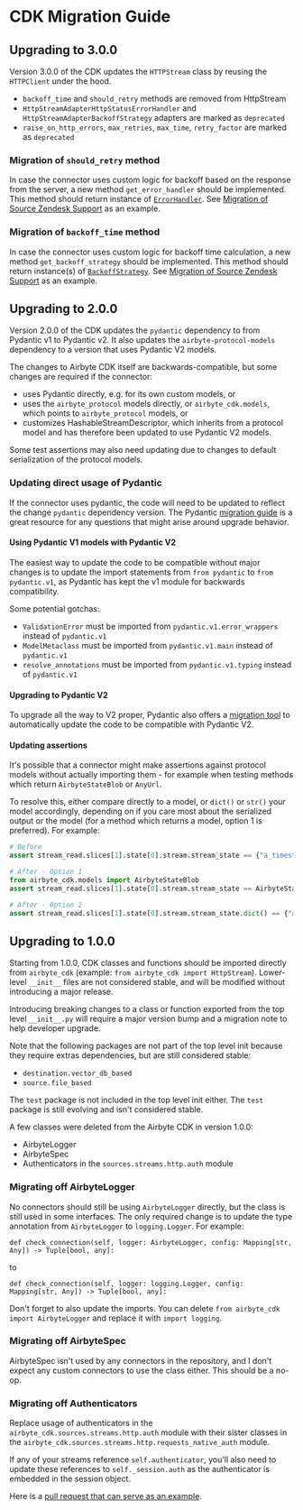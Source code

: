 # CDK Migration Guide

## Upgrading to 3.0.0
Version 3.0.0 of the CDK updates the `HTTPStream` class by reusing the `HTTPClient` under the hood.

- `backoff_time` and `should_retry` methods are removed from HttpStream
- `HttpStreamAdapterHttpStatusErrorHandler` and `HttpStreamAdapterBackoffStrategy` adapters are marked as `deprecated`
- `raise_on_http_errors`, `max_retries`, `max_time`, `retry_factor` are marked as `deprecated`

### Migration of `should_retry` method
In case the connector uses custom logic for backoff based on the response from the server, a new method `get_error_handler` should be implemented.
This method should return instance of [`ErrorHandler`](https://github.com/airbytehq/airbyte/blob/master/airbyte-cdk/python/airbyte_cdk/sources/streams/http/error_handlers/error_handler.py).
See [Migration of Source Zendesk Support](https://github.com/airbytehq/airbyte/pull/41032/commits/4d3a247f36b9826dcea4b98d30fc19802b03d014) as an example.

### Migration of `backoff_time` method
In case the connector uses custom logic for backoff time calculation, a new method `get_backoff_strategy` should be implemented.
This method should return instance(s) of [`BackoffStrategy`](https://github.com/airbytehq/airbyte/blob/master/airbyte-cdk/python/airbyte_cdk/sources/streams/http/error_handlers/backoff_strategy.py).
See [Migration of Source Zendesk Support](https://github.com/airbytehq/airbyte/pull/41032/commits/4d3a247f36b9826dcea4b98d30fc19802b03d014) as an example.

## Upgrading to 2.0.0
Version 2.0.0 of the CDK updates the `pydantic` dependency to from Pydantic v1 to Pydantic v2. It also
updates the `airbyte-protocol-models` dependency to a version that uses Pydantic V2 models.

The changes to Airbyte CDK itself are backwards-compatible, but some changes are required if the connector:
- uses Pydantic directly, e.g. for its own custom models, or
- uses the `airbyte_protocol` models directly, or `airbyte_cdk.models`, which points to `airbyte_protocol` models, or
- customizes HashableStreamDescriptor, which inherits from a protocol model and has therefore been updated to use Pydantic V2 models.

Some test assertions may also need updating due to changes to default serialization of the protocol models.

### Updating direct usage of Pydantic

If the connector uses pydantic, the code will need to be updated to reflect the change `pydantic` dependency version.
The Pydantic [migration guide](https://docs.pydantic.dev/latest/migration/) is a great resource for any questions that
might arise around upgrade behavior.

#### Using Pydantic V1 models with Pydantic V2
The easiest way to update the code to be compatible without major changes is to update the import statements from
`from pydantic` to `from pydantic.v1`, as Pydantic has kept the v1 module for backwards compatibility.

Some potential gotchas:
  - `ValidationError` must be imported from `pydantic.v1.error_wrappers` instead of `pydantic.v1`
  - `ModelMetaclass` must be imported from `pydantic.v1.main` instead of `pydantic.v1`
  - `resolve_annotations` must be imported from `pydantic.v1.typing` instead of `pydantic.v1`

#### Upgrading to Pydantic V2
To upgrade all the way to V2 proper, Pydantic also offers a [migration tool](https://docs.pydantic.dev/latest/migration/#code-transformation-tool)
to automatically update the code to be compatible with Pydantic V2.

#### Updating assertions
It's possible that a connector might make assertions against protocol models without actually
importing them - for example when testing methods which return `AirbyteStateBlob` or `AnyUrl`.

To resolve this, either compare directly to a model, or `dict()` or `str()` your model accordingly, depending
on if you care most about the serialized output or the model (for a method which returns a model, option 1 is
preferred). For example:

```python
# Before
assert stream_read.slices[1].state[0].stream.stream_state == {"a_timestamp": 123}

# After - Option 1
from airbyte_cdk.models import AirbyteStateBlob
assert stream_read.slices[1].state[0].stream.stream_state == AirbyteStateBlob(a_timestamp=123)

# After - Option 2
assert stream_read.slices[1].state[0].stream.stream_state.dict() == {"a_timestamp": 123}
```


## Upgrading to 1.0.0
Starting from 1.0.0, CDK classes and functions should be imported directly from `airbyte_cdk` (example: `from airbyte_cdk import HttpStream`). Lower-level `__init__` files are not considered stable, and will be modified without introducing a major release.

Introducing breaking changes to a class or function exported from the top level `__init__.py` will require a major version bump and a migration note to help developer upgrade.

Note that the following packages are not part of the top level init because they require extras dependencies, but are still considered stable:
- `destination.vector_db_based`
- `source.file_based`

The `test` package is not included in the top level init either. The `test` package is still evolving and isn't considered stable.


A few classes were deleted from the Airbyte CDK in version 1.0.0:
- AirbyteLogger
- AirbyteSpec
- Authenticators in the `sources.streams.http.auth` module



### Migrating off AirbyteLogger
No connectors should still be using `AirbyteLogger` directly, but the class is still used in some interfaces. The only required change is to update the type annotation from `AirbyteLogger` to `logging.Logger`. For example:

```
def check_connection(self, logger: AirbyteLogger, config: Mapping[str, Any]) -> Tuple[bool, any]:
```

to

```
def check_connection(self, logger: logging.Logger, config: Mapping[str, Any]) -> Tuple[bool, any]:
```
Don't forget to also update the imports. You can delete `from airbyte_cdk import AirbyteLogger` and replace it with `import logging`.

### Migrating off AirbyteSpec
AirbyteSpec isn't used by any connectors in the repository, and I don't expect any custom connectors to use the class either. This should be a no-op.

### Migrating off Authenticators
Replace usage of authenticators in the `airbyte_cdk.sources.streams.http.auth` module with their sister classes in the `airbyte_cdk.sources.streams.http.requests_native_auth` module.

If any of your streams reference `self.authenticator`, you'll also need to update these references to `self._session.auth` as the authenticator is embedded in the session object.

Here is a [pull request that can serve as an example](https://github.com/airbytehq/airbyte/pull/38065/files).
